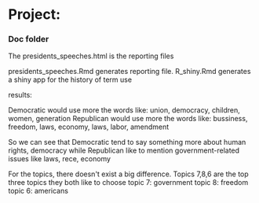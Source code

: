 # Project: 
### Doc folder

The presidents_speeches.html is the reporting files

presidents_speeches.Rmd generates reporting file.
R_shiny.Rmd generates a shiny app for the history of term use


results:

Democratic would use more the words like: union, democracy, children, women, generation
Republican would use more the words like: bussiness, freedom, laws, economy, laws, labor, amendment

So we can see that Democratic tend to say something more about human rights, democracy while Republican like to mention government-related issues like laws, rece, economy


For the topics, there doesn't exist a big difference. 
Topics 7,8,6 are the top three topics they both like to choose
topic 7: government
topic 8: freedom
topic 6: americans